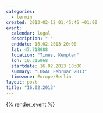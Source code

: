```yaml
--- 
categories: 
  - termin
created: 2013-02-12 01:45:46 +01:00
event: 
  calendar: lugal
  description: "-"
  enddate: 16.02.2013 20:00
  lat: 47.718088
  location: "Times, Kempten"
  lon: 10.315068
  startdate: 16.02.2013 18:00
  summary: "LUGAL Februar 2013"
  timezone: Europe/Berlin
layout: post
title: "16.02.2013"
---
```


{% render_event %}


